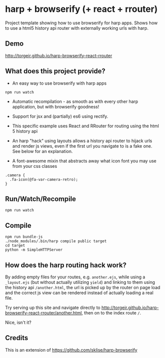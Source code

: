 # harp + browserify (+ react + rrouter)

Project template showing how to use browserify for harp apps. Shows how to use a html5 history api router with externally working urls with harp.

## Demo

http://torgeir.github.io/harp-browserify-react-rrouter

## What does this project provide?

- An easy way to use browserify with harp apps

```
npm run watch
```

- Automatic recompilation - as smooth as with every other harp application, but with browserify goodness!

- Support for jsx and (partially) es6 using rectify.

- This specific example uses React and RRouter for routing using the html 5 history api

- An harp "hack" using layouts allows a history api router to hijack urls and render js views, even if the first url you navigate to is a fake one. See below for an explanation.

- A font-awesome mixin that abstracts away what icon font you may use from your css classes

```
.camera {
  .fa-icon(@fa-var-camera-retro);
}
```

## Run/Watch/Recompile

    npm run watch

## Compile

    npm run bundle-js
    ./node_modules/.bin/harp compile public target
    cd target
    python -m SimpleHTTPServer

## How does the harp routing hack work?

By adding empty files for your routes, e.g. `another.ejs`, while using a `_layout.ejs` (but without actually utilizing `yield`) and linking to them using the history api `/another.html`, the url is picked up by the router on page load and the correct js view can be rendered instead of actually loading a real file.

Try serving up this site and navigate directly to http://torgeir.github.io/harp-browserify-react-rrouter/another.html, then on to the index route `/`.

Nice, isn't it?

## Credits

This is an extension of https://github.com/sklise/harp-browserify
